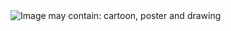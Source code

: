<img class="grid__item-image js-grid__item-image grid__item-image-lazy js-lazy image-loaded" src="https://mir-s3-cdn-cf.behance.net/project_modules/1400/736b68159424761.639e14fbe3698.png" alt="Image may contain: cartoon, poster and drawing" sizes="434px" srcset="https://mir-s3-cdn-cf.behance.net/project_modules/disp/736b68159424761.639e14fbe3698.png 600w,https://mir-s3-cdn-cf.behance.net/project_modules/max_1200/736b68159424761.639e14fbe3698.png 1200w,https://mir-s3-cdn-cf.behance.net/project_modules/1400_opt_1/736b68159424761.639e14fbe3698.png 1400w,">
